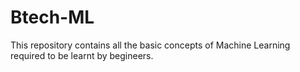 # Btech-ML
This repository contains all the basic concepts of Machine Learning required to be learnt by begineers.
